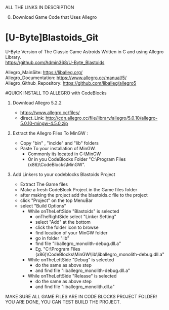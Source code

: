 ALL THE LINKS IN DESCRIPTION  

0. Download Game Code that Uses Allegro  

# [U-Byte]Blastoids_Git 
 U-Byte Version of The Classic Game Astroids Written in C and using Allegro Library.  
 https://github.com/Admin368/U-Byte_Blastoids
 
Allegro_MainSite: https://liballeg.org/  
Allegro_Documentation: https://www.allegro.cc/manual/5/  
Allegro_Github_Repository: https://github.com/liballeg/allegro5  
  

  
#QUICK INSTALL TO ALLEGRO with CodeBlocks  
1. Download Allegro 5.2.2  
   - https://www.allegro.cc/files/
   - direct_Link: http://cdn.allegro.cc/file/library/allegro/5.0.10/allegro-5.0.10-mingw-4.5.0.zip
  
2. Extract the Allegro Files To MinGW :
   - Copy "bin" , "inclde" and "lib" folders  
   - Paste To your installation of MinGW.  
     - Commonly its located in C:\MinGW  
     - Or in you CodeBlocks Folder "C:\Program Files (x86)\CodeBlocks\MinGW".  
  
3. Add Linkers to your codeblocks Blastoids Project  
   - Extract The Game files
   - Make a fresh CodeBlock Project in the Game files folder
   - after making the project add the blastoids.c file to the project 
   - click "Project" on the top MenuBar  
   - select  "Build Options"<br/>
     - While onTheLeftSide "Blastoids" is selected  
         - onTheRightSide select "Linker Setting"  
         - select "Add" at the bottom  
         - click the folder icon to browse  
         - find location of your MinGW folder  
         - go in folder "lib"  
         - find file "liballegro_monolith-debug.dll.a"  
         - Eg. "C:\Program Files (x86)\CodeBlocks\MinGW\lib\liballegro_monolith-debug.dll.a"  
     - While onTheLeftSide "Debug" is selected  
         - do the same as above step  
         - and find file "liballegro_monolith-debug.dll.a"  
     - While onTheLeftSide "Release" is selected  
         - do the same as above step  
         - and find file "liballegro_monolith.dll.a" 
         
MAKE SURE ALL GAME FILES ARE IN CODE BLOCKS PROJECT FOLDER!  
YOU ARE DONE, YOU CAN TEST BUILD THE PROJECT.    

